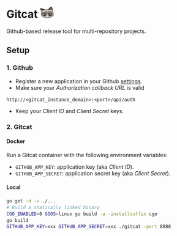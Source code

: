 # Gitcat <img src="https://github.com/optiflows/gitcat/blob/master/webapp/images/gitcat.png" width="35px" height="30px">

Github-based release tool for multi-repository projects.

## Setup

### 1. Github

* Register a new application in your Github [settings](https://github.com/settings/developers).
* Make sure your _Authorization callback URL_ is valid
```
http://<gitcat_instance_domain>:<port>/api/auth
```
* Keep your _Client ID_ and _Client Secret_ keys.


### 2. Gitcat

#### Docker

Run a Gitcat container with the following environment variables:
* `GITHUB_APP_KEY`: application key (aka _Client ID_).
* `GITHUB_APP_SECRET`: application secret key (aka _Client Secret_).

#### Local

```bash
go get -d -v ./...
# Build a statically linked binary
CGO_ENABLED=0 GOOS=linux go build -a -installsuffix cgo
go build
GITHUB_APP_KEY=xxx GITHUB_APP_SECRET=xxx ./gitcat -port 8888
```